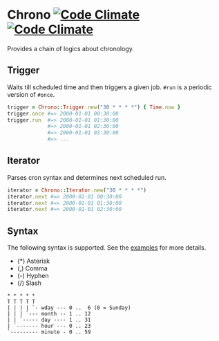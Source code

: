 # Chrono [![Code Climate](https://codeclimate.com/github/r7kamura/chrono.png)](https://codeclimate.com/github/r7kamura/chrono) [![Code Climate](https://codeclimate.com/github/r7kamura/chrono/coverage.png)](https://codeclimate.com/github/r7kamura/chrono)

Provides a chain of logics about chronology.

## Trigger
Waits till scheduled time and then triggers a given job. `#run` is a periodic version of `#once`.

```ruby
trigger = Chrono::Trigger.new("30 * * * *") { Time.now }
trigger.once #=> 2000-01-01 00:30:00
trigger.run  #=> 2000-01-01 01:30:00
             #=> 2000-01-01 02:30:00
             #=> 2000-01-01 03:30:00
             #=> ...
```

## Iterator
Parses cron syntax and determines next scheduled run.

```ruby
iterator = Chrono::Iterator.new("30 * * * *")
iterator.next #=> 2000-01-01 00:30:00
iterator.next #=> 2000-01-01 01:30:00
iterator.next #=> 2000-01-01 02:30:00
```

## Syntax
The following syntax is supported.
See the [examples](https://github.com/r7kamura/chrono/blob/master/spec/chrono/iterator_spec.rb)
for more details.

* (*) Asterisk
* (,) Comma
* (-) Hyphen
* (/) Slash

```
* * * * *
T T T T T
| | | | `- wday --- 0 ..  6 (0 = Sunday)
| | | `--- month -- 1 .. 12
| | `----- day ---- 1 .. 31
| `------- hour --- 0 .. 23
`--------- minute - 0 .. 59
```
